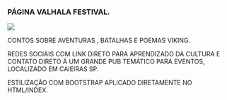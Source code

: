 ### PÁGINA VALHALA FESTIVAL.

![](https://www.1337.games/wp-content/uploads/2020/10/Assassins-Creed-Valhalla-scr01-scaled.jpg)

CONTOS SOBRE AVENTURAS , BATALHAS  E POEMAS VIKING.

REDES SOCIAIS COM LINK DIRETO PARA APRENDIZADO DA CULTURA E CONTATO DIRETO Á UM GRANDE PUB TEMÁTICO PARA EVENTOS, LOCALIZADO EM CAIEIRAS SP.

ESTILIZAÇÃO COM BOOTSTRAP APLICADO DIRETAMENTE NO HTML/INDEX.

